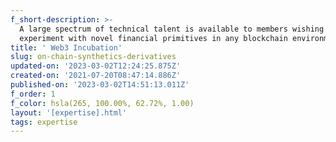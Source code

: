 ```yaml
---
f_short-description: >-
  A large spectrum of technical talent is available to members wishing to
  experiment with novel financial primitives in any blockchain environment. 
title: ' Web3 Incubation'
slug: on-chain-synthetics-derivatives
updated-on: '2023-03-02T12:24:25.875Z'
created-on: '2021-07-20T08:47:14.886Z'
published-on: '2023-03-02T14:51:13.011Z'
f_order: 1
f_color: hsla(265, 100.00%, 62.72%, 1.00)
layout: '[expertise].html'
tags: expertise
---
```



